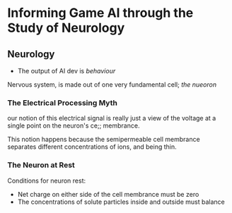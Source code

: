 # Informing Game AI through the Study of Neurology

## Neurology

- The output of AI dev is _behaviour_

Nervous system, is made out of one very fundamental cell; _the nueoron_

### The Electrical Processing Myth
our notion of this electrical signal is really just a view of the voltage at a single point on the neuron's ce;; membrance.

This notion happens because the semipermeable cell membrance separates different concentrations of ions, and being thin.

### The Neuron at Rest
Conditions for neuron rest:
- Net charge on either side of the cell membrance must be zero
- The concentrations of solute particles inside and outside must balance

